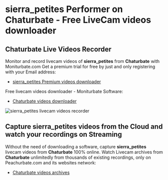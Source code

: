 # sierra_petites Performer on Chaturbate - Free LiveCam videos downloader

## Chaturbate Live Videos Recorder

Monitor and record livecam videos of **sierra_petites** from **Chaturbate** with Moniturbate.com
Get a premium trial for free by just and only registering with your Email address:
* [sierra_petites Premium videos downloader](https://moniturbate.com/request-demo-licence-key.html)

Free livecam videos downloader - Moniturbate Software:
* [Chaturbate videos downloader](https://moniturbate.com/moniturbate-download-software.html)

![sierra_petites livecam videos recorder](https://peachurnet.com/templates/moniturbate-software.png)


## Capture sierra_petites videos from the Cloud and watch your recordings on Streaming

Without the need of downloading a software, capture **sierra_petites** livecam videos from **Chaturbate** 100% online.
Watch Livecam archives from **Chaturbate** unlimitedly from thousands of existing recordings, only on Peachurbate.com and its websites network:
* [Chaturbate videos archives](https://peachurnet.com/)